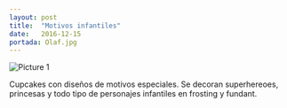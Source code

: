 ```yaml
---
layout: post
title:  "Motivos infantiles"
date:   2016-12-15
portada: Olaf.jpg
---
```


![Picture 1]({{site.baseurl}}/assets/Olaf.jpg)

Cupcakes con diseños de motivos especiales. Se decoran superhereoes, princesas y todo tipo de personajes infantiles en frosting y fundant. 

